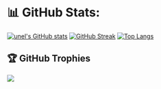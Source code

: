 # 📊 GitHub Stats:
[![unel's GitHub stats](https://github-readme-stats.vercel.app/api?username=UnelDev&count_private=true&show_icons=true&theme=onedark&count_private=true&layout=compact)](https://github.com/UnelDev)
[![GitHub Streak](https://github-readme-streak-stats.herokuapp.com?user=unelDev&theme=onedark&mode=weekly)](https://git.io/streak-stats)
[![Top Langs](https://github-readme-stats.vercel.app/api/top-langs/?username=UnelDev&theme=onedark&count_private=true&layout=compact)](https://github.com/UnelDev)
## 🏆 GitHub Trophies
![](https://github-profile-trophy.vercel.app/?username=unelDev&theme=onedark&no-frame=true&no-bg=true&margin-w=4)
